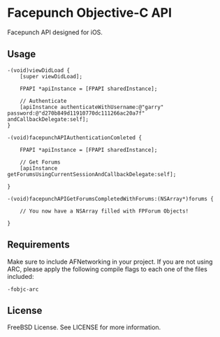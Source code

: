 # Facepunch Objective-C API

Facepunch API designed for iOS. 

## Usage

	-(void)viewDidLoad {
		[super viewDidLoad];

    	FPAPI *apiInstance = [FPAPI sharedInstance];
    	
    	// Authenticate
    	[apiInstance authenticateWithUsername:@"garry" password:@"d270b849d11910770dc111266ac20a7f" andCallbackDelegate:self];
	}

	-(void)facepunchAPIAuthenticationComleted {

		FPAPI *apiInstance = [FPAPI sharedInstance];

		// Get Forums
		[apiInstance getForumsUsingCurrentSessionAndCallbackDelegate:self];

	}

	-(void)facepunchAPIGetForumsCompletedWithForums:(NSArray*)forums {

		// You now have a NSArray filled with FPForum Objects!

	}

## Requirements

Make sure to include AFNetworking in your project. If you are not using ARC, please apply the following compile flags to each one of the files included:

	-fobjc-arc

## License

FreeBSD License. See LICENSE for more information.